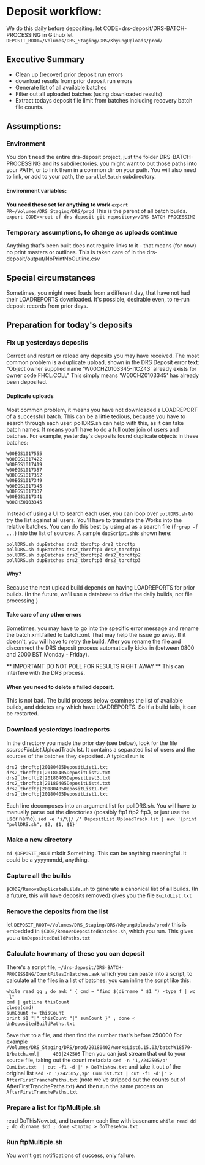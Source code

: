 # Deposit workflow:
We do this daily before depositing.
let CODE=drs-deposit/DRS-BATCH-PROCESSING in Github
let `DEPOSIT_ROOT=/Volumes/DRS_Staging/DRS/KhyungUploads/prod/`
## Executive Summary
* Clean up (recover) prior deposit run errors
* download results from prior deposit run errors
* Generate list of all available batches 
* Filter out all uploaded batches (using downloaded results)
* Extract todays deposit file limit from batches including recovery batch file counts.
## Assumptions:
### Environment
You don't need the entire drs-deposit project, just the folder DRS-BATCH-PROCESSING and its subdirectories. you might want to put those paths into your PATH, or to link them in a common dir on your path.
You will also need to link, or add to your path, the `parallelBatch` subdirectory.
#### Environment variables:
**You need these set for anything to work**
`export PR=/Volumes/DRS_Staging/DRS/prod`  This is the parent of all batch builds.
`export CODE=<root of drs-deposit git repository>/DRS-BATCH-PROCESSING`
### Temporary assumptions, to change as uploads continue
Anything that's been built does not require links to it - that means (for now)
no print masters or outlines. This is taken care of in the drs-deposit/output/NoPrintNoOutline.csv
## Special circumstances
Sometimes, you might need loads from a different day, that have not had their LOADREPORTS downloaded.
It's possible, desirable even, to re-run deposit records from prior days.
## Preparation for today's deposits
### Fix up yesterdays deposits
Correct and restart or reload any deposits you may have received. The most common problem is a duplicate upload, shown in the DRS Deposit error text:
"Object owner supplied name 'W00CHZ0103345-I1CZ43' already exists for owner code FHCL.COLL" This simply means 'W00CHZ0103345' has already been deposited.
#### Duplicate uploads
Most common problem, it means you have not downloaded a LOADREPORT of a successful batch.
This can be a little tedious, because you have to search through each user.
pollDRS.sh can help with this, as it can take batch names. It means you'll have to do a full outer join of users and batches. For example, yesterday's deposits found duplicate objects in these batches:
```
W00EGS1017555
W00EGS1017422
W00EGS1017419
W00EGS1017357
W00EGS1017352
W00EGS1017349
W00EGS1017345
W00EGS1017337
W00EGS1017341
W00CHZ0103345
```
Instead of using a UI to search each user, you can loop over `pollDRS.sh` to try the list against all users. You'll have to translate the Works into the relative batches. You can do this best by using at as a search file (`frgrep -f ...`) into the list of sources. A sample `dupScript.sh`is shown here:
```
pollDRS.sh dupBatches drs2_tbrcftp drs2_tbrcftp
pollDRS.sh dupBatches drs2_tbrcftp1 drs2_tbrcftp1
pollDRS.sh dupBatches drs2_tbrcftp2 drs2_tbrcftp2
pollDRS.sh dupBatches drs2_tbrcftp3 drs2_tbrcftp3
```
#### Why?
Because the next upload build depends on having LOADREPORTS for prior builds. (In the future, we'll use a database to drive the daily builds, not file processing.)

#### Take care of any other errors
Sometimes, you may have to go into the specific error message and rename the batch.xml.failed to batch.xml. That may help the issue go away. If it doesn't, you will have to retry the build.
After you rename the file and disconnect the DRS deposit process automatically kicks in (between 0800 and 2000 EST Monday - Friday).

** IMPORTANT DO NOT POLL FOR RESULTS RIGHT AWAY ** This can interfere with the DRS process.
#### When you need to delete a failed deposit.
This is not bad. The build process below examines the list of available builds, and deletes any which have LOADREPORTS. So if a build fails, it can be restarted.

### Download yesterdays loadreports
In the directory you made the prior day (see below), look for the file _sourceFileList_.UploadTrack.lst. It contains a separated list of users and the sources of the batches they deposited. A typical run is
```
drs2_tbrcftp|20180405DepositList1.txt
drs2_tbrcftp1|20180405DepositList2.txt
drs2_tbrcftp2|20180405DepositList3.txt
drs2_tbrcftp3|20180405DepositList4.txt
drs2_tbrcftp|20180405DepositList1.txt
drs2_tbrcftp|20180405DepositList1.txt
```
Each line decomposes into an argument list for pollDRS.sh. You will have to manually parse out the directories (possibly ftp1 ftp2 ftp3, or just use the user name).
`sed -e 's/\|/ /' DepositList.UploadTrack.lst | awk '{print "pollDRS.sh", $2, $1, $1}'`

### Make a new directory
`cd $DEPOSIT_ROOT`
mkdir Something. This can be anything meaningful. It could be a yyyymmdd, anything.
### Capture all the builds
`$CODE/RemoveDuplicateBuilds.sh` to generate a canonical list of all builds.
(In a future, this will have deposits removed)
gives you the file `BuildList.txt`
### Remove the deposits from the list
let `DEPOSIT_ROOT=/Volumes/DRS_Staging/DRS/KhyungUploads/prod/`
this is embedded in `$CODE/RemoveDepositedBatches.sh`, which you run.
This gives you a `UnDepositedBuildPaths.txt` 
### Calculate how many of these you can deposit
There's a script file, `~/drs-deposit/DRS-BATCH-PROCESSING/CountFilesInBatches.awk` which you can paste into a script, to calculate all the files in a list of batches. you can inline the script like this:
```
while read gg ; do awk ' { cmd = "find $(dirname " $1 ") -type f | wc -l"
cmd | getline thisCount
close(cmd)
sumCount += thisCount
print $1 "|" thisCount "|" sumCount }' ; done < UnDepositedBuildPaths.txt
```
Save that to a file, and then find the number that's before 250000
For example
`/Volumes/DRS_Staging/DRS/prod/20180402/worksList6.15.03/batchW18579-1/batch.xml|     480|242505`
Then you can just stream that out to your source file, taking out the count metadata
`sed -n '1,/242505/p' CumList.txt  | cut -f1 -d'|' > DoThisNow.txt`
and take it out of the original list
`sed -n '/242505/,$p' CumList.txt | cut -f1 -d'|' > AfterFirstTranchePaths.txt`
(note we've stripped out the counts out of AfterFirstTranchePaths.txt)
And then run the same process on `AfterFirstTranchePaths.txt`
### Prepare a list for ftpMultiple.sh
read DoThisNow.txt, and transform each line with basename
`while read dd ; do dirname $dd ; done <tmptmp > DoTheseNow.txt`
### Run ftpMultiple.sh
You won't get notifications of success, only failure.




